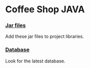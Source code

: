 # Coffee Shop JAVA

### [Jar files](https://drive.google.com/open?id=1-dVH4Oa_jw7RbLdM-is2wnEbJqcQ8ocU)
Add these jar files to project libraries.

### [Database](https://drive.google.com/open?id=18b0lxlndBdxVEwYye_OZIaU6jgGCJnQQ)
Look for the latest database.
